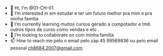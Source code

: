 - 👋 Hi, I’m @01-CH-01
- 👀 I’m interested in em estudar e ter um futuro melhor pra mim e pra minha familia
- 🌱 I’m currently learning muitos cursos gerado a compotador e tmb outros tipos de curso como vendas e etc .
- 💞️ I’m looking to collaborate on com minha familia 
- 📫 How to reach me pelo o email pelo zap 45 99569836 ou pelo email pessoal ch8684.2007@gmail.com

<!---
01-CH-01/01-CH-01 is a ✨ special ✨ repository because its `README.md` (this file) appears on your GitHub profile.
You can click the Preview link to take a look at your changes.
--->

